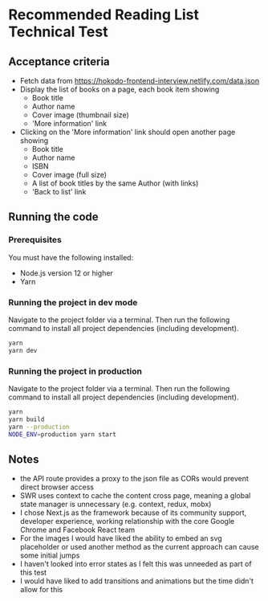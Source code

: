 # Recommended Reading List Technical Test

## Acceptance criteria

- Fetch data from https://hokodo-frontend-interview.netlify.com/data.json
- Display the list of books on a page, each book item showing
  - Book title
  - Author name
  - Cover image (thumbnail size)
  - 'More information' link
- Clicking on the 'More information' link should open another page showing
  - Book title
  - Author name
  - ISBN
  - Cover image (full size)
  - A list of book titles by the same Author (with links)
  - 'Back to list' link

## Running the code

### Prerequisites

You must have the following installed:

- Node.js version 12 or higher
- Yarn

### Running the project in dev mode

Navigate to the project folder via a terminal.
Then run the following command to install all project dependencies (including development).

```bash
yarn
yarn dev
```

### Running the project in production

Navigate to the project folder via a terminal.
Then run the following command to install all project dependencies (including development).

```bash
yarn
yarn build
yarn --production
NODE_ENV=production yarn start
```

## Notes

- the API route provides a proxy to the json file as CORs would prevent direct browser access
- SWR uses context to cache the content cross page, meaning a global state manager is unnecessary (e.g. context, redux, mobx)
- I chose Next.js as the framework because of its community support, developer experience, working relationship with the core Google Chrome and Facebook React team
- For the images I would have liked the ability to embed an svg placeholder or used another method as the current approach can cause some initial jumps
- I haven't looked into error states as I felt this was unneeded as part of this test
- I would have liked to add transitions and animations but the time didn't allow for this

